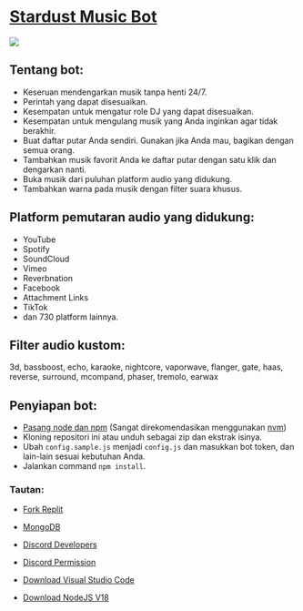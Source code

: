 # [Stardust Music Bot](https://discord.com/api/oauth2/authorize?client_id=817408723571179550&permissions=8&scope=bot%20applications.commands)

![](https://cdn.discordapp.com/avatars/817408723571179550/9c0ea43166ef4234a0a3a5cfa5e9253a.webp?size=1024)

## Tentang bot:

-   Keseruan mendengarkan musik tanpa henti 24/7.
-   Perintah yang dapat disesuaikan.
-   Kesempatan untuk mengatur role DJ yang dapat disesuaikan.
-   Kesempatan untuk mengulang musik yang Anda inginkan agar tidak berakhir.
-   Buat daftar putar Anda sendiri. Gunakan jika Anda mau, bagikan dengan semua orang.
-   Tambahkan musik favorit Anda ke daftar putar dengan satu klik dan dengarkan nanti.
-   Buka musik dari puluhan platform audio yang didukung.
-   Tambahkan warna pada musik dengan filter suara khusus.

## Platform pemutaran audio yang didukung:

-   YouTube
-   Spotify
-   SoundCloud
-   Vimeo
-   Reverbnation
-   Facebook
-   Attachment Links
-   TikTok
-   dan 730 platform lainnya.

## Filter audio kustom:

3d, bassboost, echo, karaoke, nightcore, vaporwave, flanger, gate, haas, reverse, surround, mcompand, phaser, tremolo, earwax

## Penyiapan bot:

-   [Pasang node dan npm](https://docs.npmjs.com/downloading-and-installing-node-js-and-npm#using-a-node-version-manager-to-install-nodejs-and-npm) (Sangat direkomendasikan menggunakan [nvm](https://github.com/coreybutler/nvm-windows))
-   Kloning repositori ini atau unduh sebagai zip dan ekstrak isinya.
-   Ubah `config.sample.js` menjadi `config.js` dan masukkan bot token, dan lain-lain sesuai kebutuhan Anda.
-   Jalankan command `npm install`.

### Tautan:

-   [Fork Replit](https://replit.com/)

-   [MongoDB](https://mongodb.com)

-   [Discord Developers](https://discord.dev)

-   [Discord Permission](https://bit.ly/3L4RZpi)

-   [Download Visual Studio Code](https://code.visualstudio.com/download)

-   [Download NodeJS V18](https://nodejs.org/)
